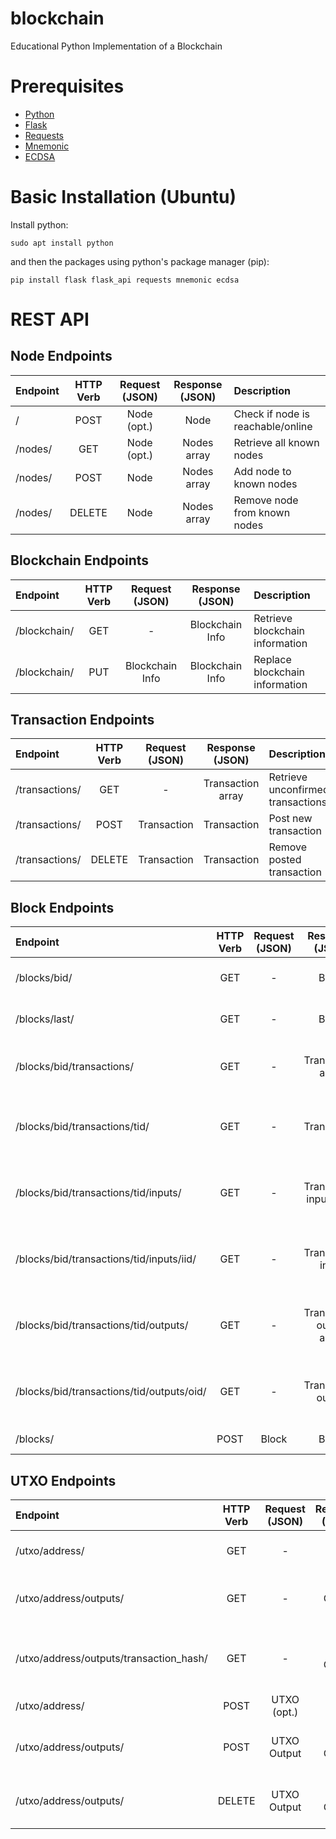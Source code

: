 # blockchain
Educational Python Implementation of a Blockchain

# Prerequisites
- [Python](https://www.python.org/)
- [Flask](https://flask.palletsprojects.com/)
- [Requests](https://docs.python-requests.org/)
- [Mnemonic](https://pypi.org/project/mnemonic/0.20/) 
- [ECDSA](https://pypi.org/project/ecdsa/)

# Basic Installation (Ubuntu)
Install python:
~~~
sudo apt install python
~~~
and then the packages using python's package manager (pip):
~~~
pip install flask flask_api requests mnemonic ecdsa
~~~

# REST API

## Node Endpoints
| Endpoint  | HTTP Verb | Request (JSON) | Response (JSON) |  Description                          |
| :------   | :------:  | :-----------:  | :-----------:   |  :--------------------------------    |
| /         | POST      | Node (opt.)    | Node            |  Check if node is reachable/online    |    
| /nodes/   | GET       | Node (opt.)    | Nodes array     |  Retrieve all known nodes             |
| /nodes/   | POST      | Node           | Nodes array     |  Add node to known nodes              |
| /nodes/   | DELETE    | Node           | Nodes array     |  Remove node from known nodes         |

## Blockchain Endpoints
| Endpoint       | HTTP Verb | Request (JSON)    | Response (JSON)    |  Description                         |
| :-----------   | :------:  | :---------------: | :--------------:   |  :--------------------------------   |
| /blockchain/   | GET       | -                 | Blockchain Info    |  Retrieve blockchain information     |
| /blockchain/   | PUT       | Blockchain Info   | Blockchain Info    |  Replace blockchain information      |

## Transaction Endpoints
| Endpoint         | HTTP Verb  | Request (JSON)    | Response (JSON)     |  Description                         |
| :--------------  | :------:   | :---------------: | :----------------:  |  :--------------------------------   |
| /transactions/   | GET        | -                 | Transaction array   |  Retrieve unconfirmed transactions   |
| /transactions/   | POST       | Transaction       | Transaction         |  Post new transaction                |
| /transactions/   | DELETE     | Transaction       | Transaction         |  Remove posted transaction           |

## Block Endpoints
| Endpoint                                     | HTTP Verb  | Request (JSON)    | Response (JSON)            |  Description                                             |
| :-----------------------------------------   | :------:   | :--------------:  | :----------------------:   |  :----------------------------------------------------   |
| /blocks/bid/                                 | GET        | -                 | Block                      |  Retrieve block by block id                              |
| /blocks/last/                                | GET        | -                 | Block                      |  Retrieve last block in the chain                        |
| /blocks/bid/transactions/                    | GET        | -                 | Transaction array          |  Retrieve block transactions by block id                 |
| /blocks/bid/transactions/tid/                | GET        | -                 | Transaction                |  Retrieve block transaction by bid-tid pair              |
| /blocks/bid/transactions/tid/inputs/         | GET        | -                 | Transaction input array    |  Retrieve block transaction inputs by bid-tid pair       |
| /blocks/bid/transactions/tid/inputs/iid/     | GET        | -                 | Transaction input          |  Retrieve block transaction input by bid-tid-iid         |
| /blocks/bid/transactions/tid/outputs/        | GET        | -                 | Transaction output array   |  Retrieve block transaction outputs by bid-tid pair      |
| /blocks/bid/transactions/tid/outputs/oid/    | GET        | -                 | Transaction output         |  Retrieve block transaction output by bid-tid-oid        |
| /blocks/                                     | POST       | Block             | Block                      |  Create new block                                        |

## UTXO Endpoints
| Endpoint                                  | HTTP Verb  | Request (JSON)    | Response (JSON)    |  Description                                   |
| :---------------------------------------  | :------:   | :---------------: | :--------------:   |  :------------------------------------------   |
| /utxo/address/                            | GET        | -                 | UTXO               |  Retrieve utxo by address                      |
| /utxo/address/outputs/                    | GET        | -                 | UTXO Output array  |  Retrieve utxo outputs by address              |
| /utxo/address/outputs/transaction_hash/   | GET        | -                 | UTXO Output        |  Retrieve utxo output by address-hash pair     |
| /utxo/address/                            | POST       | UTXO (opt.)       | UTXO               |  Create utxo of address                        |
| /utxo/address/outputs/                    | POST       | UTXO Output       | UTXO Output        |  Add utxo output to utxo of address            |
| /utxo/address/outputs/                    | DELETE     | UTXO Output       | UTXO Output        |  Remove utxo output from utxo of address       |